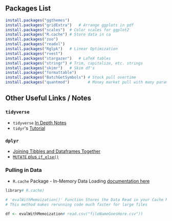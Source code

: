 ## Packages List
```r
install.packages("ggthemes")
install.packages("gridExtra")	# Arrange ggplots in pdf
install.packages("scales")	# Color scales for ggplot2
install.packages("R.cache")	# Store data in ca
install.packages("zoo")
install.packages("readxl")
install.packages("Rglpk")	# Linear Optimization
install.packages("rvest")		
install.packages("stargazer")	# LaTeX tables
install.packages("stringr")	# Trim, capitalize, etc. strings
install.packages("skimr")	# Skim df's
install.packages("formattable")
install.packages("BatchGetSymbols")	# Stock pull overtime
install.packages("quantmod")		# Money market pull with many parameters
```

## Other Useful Links / Notes

### `tidyverse`
* `tidyverse` [In Depth Notes](https://raw.githack.com/uo-ec607/lectures/master/05-tidyverse/html_document/05-tidyverse.html#tidyverse_basics)
* `tidyr`'s [Tutorial](https://cran.r-project.org/web/packages/tidyr/vignettes/tidy-data.html) 


### `dplyr`
* [Joining Tibbles and Dataframes Together](https://rpubs.com/williamsurles/293454) 
* [`MUTATE` plus `if_else()`](https://rstudio-pubs-static.s3.amazonaws.com/116317_e6922e81e72e4e3f83995485ce686c14.html#/5)

### Pulling in Data
* `R.cache` Package - In-Memory Data Loading [documentation here](https://cran.r-project.org/web/packages/R.cache/R.cache.pdf)

```r
library# R.cache)

# 'evalWithMemoization()' Function Stores the Data Read in your Cache Memory
# This method makes rerunning code much faster for large files

df <- evalWithMemoization# read.csv("fileNameGoesHere.csv"))
	
````
